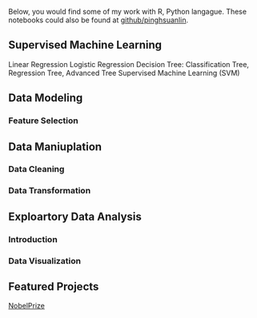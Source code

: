 Below, you would find some of my work with R, Python langague. These notebooks could also be found at [github/pinghsuanlin](https://github.com/Pinghsuanlin/).
## **Supervised Machine Learning**
Linear Regression
Logistic Regression
Decision Tree: Classification Tree, Regression Tree, Advanced Tree
Supervised Machine Learning (SVM)



## **Data Modeling**

### Feature Selection


## **Data Maniuplation**

### Data Cleaning

### Data Transformation

## **Exploartory Data Analysis**

### Introduction
### Data Visualization

## Featured Projects
[NobelPrize](NobelPrize\NobelPrize.md)